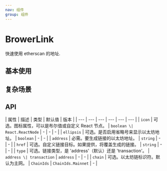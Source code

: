 ```yaml
---
nav: 组件
group: 组件
---
```


# BrowerLink

快速使用 etherscan 的地址.

## 基本使用

<code src="./demos/simple.tsx"></code>

## 复杂场景

<code src="./demos/complex.tsx"></code>

## API

| 属性 | 描述 | 类型 | 默认值 | 版本 |
| --- | --- | --- | --- | --- | --- |
| `icon` | 可选。图标属性，可以是布尔值或自定义 React 节点。 | `boolean \| React.ReactNode` | - | - | - |
| `ellipsis` | 可选。是否启用省略号来显示以太坊地址。 | `boolean` | - | - |
| `address` | 必需。要生成链接的以太坊地址。 | `string` | - | - |
| `href` | 可选。自定义链接目标。如果提供，将覆盖生成的链接。 | `string` | - | - |
| `type` | 可选。链接类型，是 'address'（默认）还是 'transaction'。 | `address \| transaction` | `address` | - | - |
| `chain` | 可选。以太坊链标识符。默认为主网。 | `ChainIds` | `ChainIds.Mainnet` | - |
